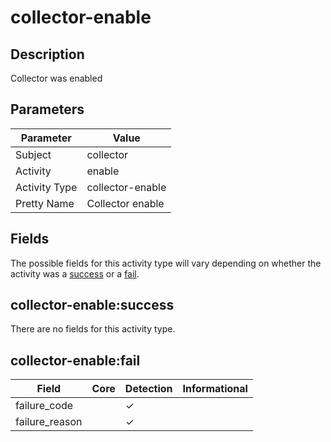 collector-enable
================

Description
-----------
Collector was enabled

Parameters
----------
| Parameter     | Value            |
| ------------- | ---------------- |
| Subject       | collector        |
| Activity      | enable           |
| Activity Type | collector-enable |
| Pretty Name   | Collector enable |


Fields
------

The possible fields for this activity type will vary depending on whether the activity was a [success](#collector-enablesuccess) or a [fail](#collector-enablefail).


collector-enable:success
------------------------

There are no fields for this activity type.


collector-enable:fail
---------------------

| Field          | Core | Detection | Informational |
| -------------- | ---- | --------- | ------------- |
| failure_code   |      | &#10003;  |               |
| failure_reason |      | &#10003;  |               |